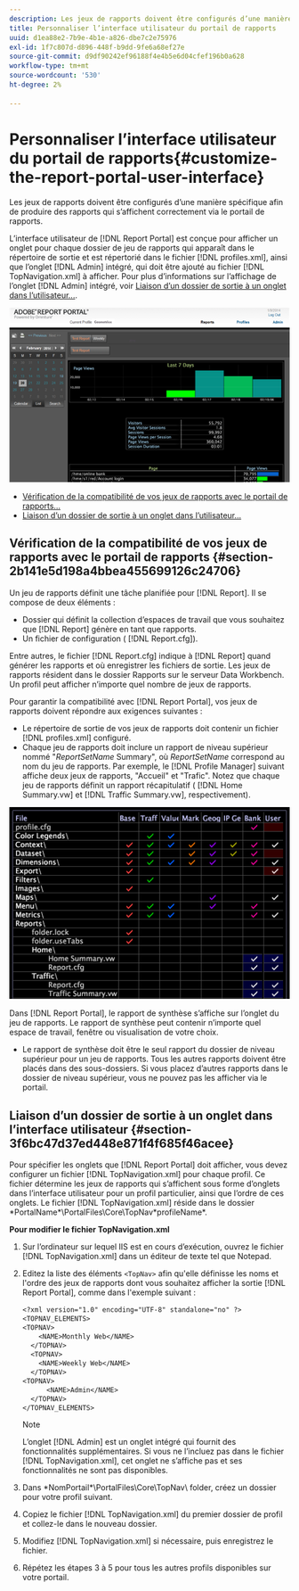 ```yaml
---
description: Les jeux de rapports doivent être configurés d’une manière spécifique afin de produire des rapports qui s’affichent correctement via le portail de rapports.
title: Personnaliser l’interface utilisateur du portail de rapports
uuid: d1ea88e2-7b9e-4b1e-a826-dbe7c2e75976
exl-id: 1f7c807d-d896-448f-b9dd-9fe6a68ef27e
source-git-commit: d9df90242ef96188f4e4b5e6d04cfef196b0a628
workflow-type: tm+mt
source-wordcount: '530'
ht-degree: 2%

---
```


# Personnaliser l’interface utilisateur du portail de rapports{#customize-the-report-portal-user-interface}

Les jeux de rapports doivent être configurés d’une manière spécifique afin de produire des rapports qui s’affichent correctement via le portail de rapports.

L’interface utilisateur de [!DNL Report Portal] est conçue pour afficher un onglet pour chaque dossier de jeu de rapports qui apparaît dans le répertoire de sortie et est répertorié dans le fichier [!DNL profiles.xml], ainsi que l’onglet [!DNL Admin] intégré, qui doit être ajouté au fichier [!DNL TopNavigation.xml] à afficher. Pour plus d’informations sur l’affichage de l’onglet [!DNL Admin] intégré, voir [Liaison d’un dossier de sortie à un onglet dans l’utilisateur...](../../../home/c-rpt-oview/c-install-rpt-port/c-rpt-port-user-inter.md#section-3f6bc47d37ed448e871f4f685f46acee).

![](assets/report_portal_home.png)

* [Vérification de la compatibilité de vos jeux de rapports avec le portail de rapports...](../../../home/c-rpt-oview/c-install-rpt-port/c-rpt-port-user-inter.md#section-2b141e5d198a4bbea455699126c24706)
* [Liaison d’un dossier de sortie à un onglet dans l’utilisateur...](../../../home/c-rpt-oview/c-install-rpt-port/c-rpt-port-user-inter.md#section-3f6bc47d37ed448e871f4f685f46acee)

## Vérification de la compatibilité de vos jeux de rapports avec le portail de rapports {#section-2b141e5d198a4bbea455699126c24706}

Un jeu de rapports définit une tâche planifiée pour [!DNL Report]. Il se compose de deux éléments :

* Dossier qui définit la collection d’espaces de travail que vous souhaitez que [!DNL Report] génère en tant que rapports.
* Un fichier de configuration ( [!DNL Report.cfg]).

Entre autres, le fichier [!DNL Report.cfg] indique à [!DNL Report] quand générer les rapports et où enregistrer les fichiers de sortie. Les jeux de rapports résident dans le dossier Rapports sur le serveur Data Workbench. Un profil peut afficher n’importe quel nombre de jeux de rapports.

Pour garantir la compatibilité avec [!DNL Report Portal], vos jeux de rapports doivent répondre aux exigences suivantes :

* Le répertoire de sortie de vos jeux de rapports doit contenir un fichier [!DNL profiles.xml] configuré.
* Chaque jeu de rapports doit inclure un rapport de niveau supérieur nommé &quot;*ReportSetName* Summary&quot;, où *ReportSetName* correspond au nom du jeu de rapports. Par exemple, le [!DNL Profile Manager] suivant affiche deux jeux de rapports, &quot;Accueil&quot; et &quot;Trafic&quot;. Notez que chaque jeu de rapports définit un rapport récapitulatif ( [!DNL Home Summary.vw] et [!DNL Traffic Summary.vw], respectivement).

![](assets/rptPort_scrn_RptSets.png)

Dans [!DNL Report Portal], le rapport de synthèse s’affiche sur l’onglet du jeu de rapports. Le rapport de synthèse peut contenir n’importe quel espace de travail, fenêtre ou visualisation de votre choix.

* Le rapport de synthèse doit être le seul rapport du dossier de niveau supérieur pour un jeu de rapports. Tous les autres rapports doivent être placés dans des sous-dossiers. Si vous placez d’autres rapports dans le dossier de niveau supérieur, vous ne pouvez pas les afficher via le portail.

## Liaison d’un dossier de sortie à un onglet dans l’interface utilisateur {#section-3f6bc47d37ed448e871f4f685f46acee}

Pour spécifier les onglets que [!DNL Report Portal] doit afficher, vous devez configurer un fichier [!DNL TopNavigation.xml] pour chaque profil. Ce fichier détermine les jeux de rapports qui s’affichent sous forme d’onglets dans l’interface utilisateur pour un profil particulier, ainsi que l’ordre de ces onglets. Le fichier [!DNL TopNavigation.xml] réside dans le dossier \*PortalName*\PortalFiles\Core\TopNav\*profileName*.

**Pour modifier le fichier TopNavigation.xml**

1. Sur l’ordinateur sur lequel IIS est en cours d’exécution, ouvrez le fichier [!DNL TopNavigation.xml] dans un éditeur de texte tel que Notepad.
1. Editez la liste des éléments `<TopNav>` afin qu&#39;elle définisse les noms et l&#39;ordre des jeux de rapports dont vous souhaitez afficher la sortie [!DNL Report Portal], comme dans l&#39;exemple suivant :

   ```
   <?xml version="1.0" encoding="UTF-8" standalone="no" ?>
   <TOPNAV_ELEMENTS>
   <TOPNAV>
       <NAME>Monthly Web</NAME>
     </TOPNAV>
     <TOPNAV>
       <NAME>Weekly Web</NAME>
     </TOPNAV>
   <TOPNAV> 
         <NAME>Admin</NAME> 
     </TOPNAV>
   </TOPNAV_ELEMENTS>
   ```

   >[!NOTE]
   >
   >L’onglet [!DNL Admin] est un onglet intégré qui fournit des fonctionnalités supplémentaires. Si vous ne l’incluez pas dans le fichier [!DNL TopNavigation.xml], cet onglet ne s’affiche pas et ses fonctionnalités ne sont pas disponibles.

1. Dans \*NomPortail*\PortalFiles\Core\TopNav\ folder, créez un dossier pour votre profil suivant.
1. Copiez le fichier [!DNL TopNavigation.xml] du premier dossier de profil et collez-le dans le nouveau dossier.
1. Modifiez [!DNL TopNavigation.xml] si nécessaire, puis enregistrez le fichier.
1. Répétez les étapes 3 à 5 pour tous les autres profils disponibles sur votre portail.
